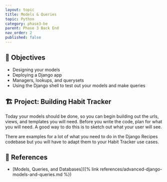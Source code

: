 ```yaml
---
layout: topic
title: Models & Queries
topic: Python
category: phase3-be
parent: Phase 3 Back End
nav_order: 2
published: false
---
```


## 🎯 Objectives

- Designing your models
- Deploying a Django app
- Managers, lookups, and querysets
- Using the Django shell to test out your models and make queries

## 🏗️ Project: Building Habit Tracker

Today your models should be done, so you can begin building out the urls, views, and templates you will need. Before you write the code, plan for what you will need. A good way to do this is to sketch out what your user will see.

There are examples for a lot of what you need to do in the Django Recipes codebase but you will have to adapt them to your Habit Tracker use cases.

## 🔖 References

- [Models, Queries, and Databases]({% link references/advanced-django-models-and-queries.md %})
